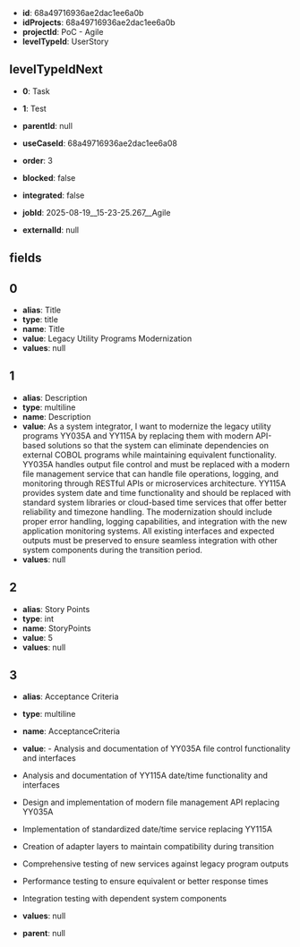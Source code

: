 - **id**: 68a49716936ae2dac1ee6a0b
- **idProjects**: 68a49716936ae2dac1ee6a0b
- **projectId**: PoC - Agile
- **levelTypeId**: UserStory
## levelTypeIdNext
- **0**: Task
- **1**: Test

- **parentId**: null
- **useCaseId**: 68a49716936ae2dac1ee6a08
- **order**: 3
- **blocked**: false
- **integrated**: false
- **jobId**: 2025-08-19__15-23-25.267__Agile
- **externalId**: null
## fields
## 0
- **alias**: Title
- **type**: title
- **name**: Title
- **value**: Legacy Utility Programs Modernization
- **values**: null

## 1
- **alias**: Description
- **type**: multiline
- **name**: Description
- **value**: As a system integrator, I want to modernize the legacy utility programs YY035A and YY115A by replacing them with modern API-based solutions so that the system can eliminate dependencies on external COBOL programs while maintaining equivalent functionality. YY035A handles output file control and must be replaced with a modern file management service that can handle file operations, logging, and monitoring through RESTful APIs or microservices architecture. YY115A provides system date and time functionality and should be replaced with standard system libraries or cloud-based time services that offer better reliability and timezone handling. The modernization should include proper error handling, logging capabilities, and integration with the new application monitoring systems. All existing interfaces and expected outputs must be preserved to ensure seamless integration with other system components during the transition period.
- **values**: null

## 2
- **alias**: Story Points
- **type**: int
- **name**: StoryPoints
- **value**: 5
- **values**: null

## 3
- **alias**: Acceptance Criteria
- **type**: multiline
- **name**: AcceptanceCriteria
- **value**: - Analysis and documentation of YY035A file control functionality and interfaces
- Analysis and documentation of YY115A date/time functionality and interfaces
- Design and implementation of modern file management API replacing YY035A
- Implementation of standardized date/time service replacing YY115A
- Creation of adapter layers to maintain compatibility during transition
- Comprehensive testing of new services against legacy program outputs
- Performance testing to ensure equivalent or better response times
- Integration testing with dependent system components
- **values**: null


- **parent**: null
